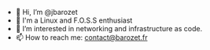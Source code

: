 - 👋  Hi, I’m @jbarozet
- 🔭  I'm a Linux and F.O.S.S enthusiast
- 👀  I’m interested in networking and infrastructure as code.
- 📫  How to reach me: contact@barozet.fr

<!---
jbarozet/jbarozet is a ✨ special ✨ repository because its `README.md` (this file) appears on your GitHub profile.
You can click the Preview link to take a look at your changes.
--->
